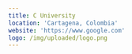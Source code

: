 ```yaml
---
title: C University
location: 'Cartagena, Colombia'
website: 'https://www.google.com'
logo: /img/uploaded/logo.png
---
```


